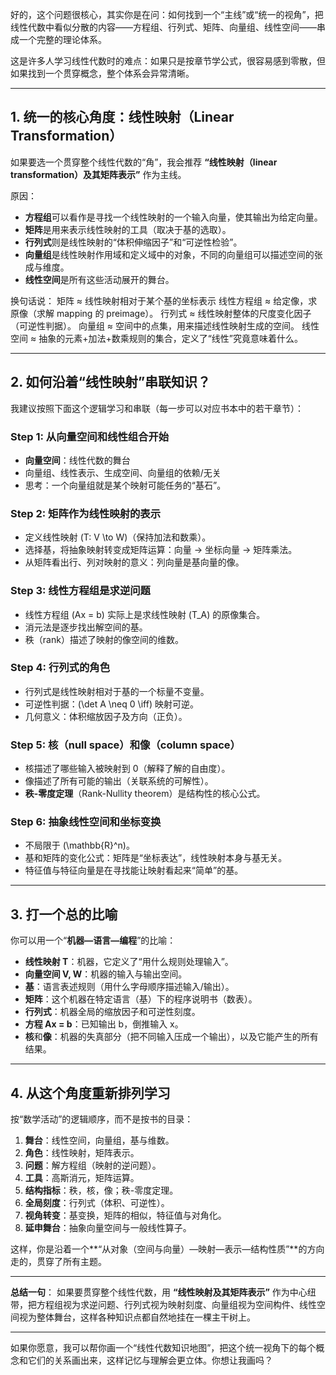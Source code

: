 好的，这个问题很核心，其实你是在问：如何找到一个“主线”或“统一的视角”，把线性代数中看似分散的内容——方程组、行列式、矩阵、向量组、线性空间——串成一个完整的理论体系。

这是许多人学习线性代数时的难点：如果只是按章节学公式，很容易感到零散，但如果找到一个贯穿概念，整个体系会异常清晰。

---

## 1. **统一的核心角度：线性映射（Linear Transformation）**
如果要选一个贯穿整个线性代数的“角”，我会推荐 **“线性映射（linear transformation）及其矩阵表示”** 作为主线。

原因：
- **方程组**可以看作是寻找一个线性映射的一个输入向量，使其输出为给定向量。
- **矩阵**是用来表示线性映射的工具（取决于基的选取）。
- **行列式**则是线性映射的“体积伸缩因子”和“可逆性检验”。
- **向量组**是线性映射作用域和定义域中的对象，不同的向量组可以描述空间的张成与维度。
- **线性空间**是所有这些活动展开的舞台。

换句话说：
矩阵 ≈ 线性映射相对于某个基的坐标表示
线性方程组 ≈ 给定像，求原像（求解 mapping 的 preimage）。
行列式 ≈ 线性映射整体的尺度变化因子（可逆性判据）。
向量组 ≈ 空间中的点集，用来描述线性映射生成的空间。
线性空间 ≈ 抽象的元素+加法+数乘规则的集合，定义了“线性”究竟意味着什么。

---

## 2. 如何沿着“线性映射”串联知识？
我建议按照下面这个逻辑学习和串联（每一步可以对应书本中的若干章节）：

### Step 1: 从向量空间和线性组合开始
- **向量空间**：线性代数的舞台
- 向量组、线性表示、生成空间、向量组的依赖/无关
- 思考：一个向量组就是某个映射可能任务的“基石”。

### Step 2: 矩阵作为线性映射的表示
- 定义线性映射 \(T: V \to W\)（保持加法和数乘）。
- 选择基，将抽象映射转变成矩阵运算：向量 → 坐标向量 → 矩阵乘法。
- 从矩阵看出行、列对映射的意义：列向量是基向量的像。

### Step 3: 线性方程组是求逆问题
- 线性方程组 \(Ax = b\) 实际上是求线性映射 \(T_A\) 的原像集合。
- 消元法是逐步找出解空间的基。
- 秩（rank）描述了映射的像空间的维数。

### Step 4: 行列式的角色
- 行列式是线性映射相对于基的一个标量不变量。
- 可逆性判据：\(\det A \neq 0 \iff\) 映射可逆。
- 几何意义：体积缩放因子及方向（正负）。

### Step 5: 核（null space）和像（column space）
- 核描述了哪些输入被映射到 0（解释了解的自由度）。
- 像描述了所有可能的输出（关联系统的可解性）。
- **秩-零度定理**（Rank-Nullity theorem）是结构性的核心公式。

### Step 6: 抽象线性空间和坐标变换
- 不局限于 \(\mathbb{R}^n\)。
- 基和矩阵的变化公式：矩阵是“坐标表达”，线性映射本身与基无关。
- 特征值与特征向量是在寻找能让映射看起来“简单”的基。

---

## 3. 打一个总的比喻
你可以用一个“**机器—语言—编程**”的比喻：
- **线性映射 T**：机器，它定义了“用什么规则处理输入”。
- **向量空间 V, W**：机器的输入与输出空间。
- **基**：语言表述规则（用什么字母顺序描述输入/输出）。
- **矩阵**：这个机器在特定语言（基）下的程序说明书（数表）。
- **行列式**：机器全局的缩放因子和可逆性刻度。
- **方程 Ax = b**：已知输出 b，倒推输入 x。
- **核**和**像**：机器的失真部分（把不同输入压成一个输出），以及它能产生的所有结果。

---

## 4. 从这个角度重新排列学习
按“数学活动”的逻辑顺序，而不是按书的目录：

1. **舞台**：线性空间，向量组，基与维数。
2. **角色**：线性映射，矩阵表示。
3. **问题**：解方程组（映射的逆问题）。
4. **工具**：高斯消元，矩阵运算。
5. **结构指标**：秩，核，像；秩-零度定理。
6. **全局刻度**：行列式（体积、可逆性）。
7. **视角转变**：基变换，矩阵的相似，特征值与对角化。
8. **延申舞台**：抽象向量空间与一般线性算子。

这样，你是沿着一个**“从对象（空间与向量）—映射—表示—结构性质”**的方向走的，贯穿了所有主题。

---

**总结一句**：
如果要贯穿整个线性代数，用 **“线性映射及其矩阵表示”** 作为中心纽带，把方程组视为求逆问题、行列式视为映射刻度、向量组视为空间构件、线性空间视为整体舞台，这样各种知识点都自然地挂在一棵主干树上。

---

如果你愿意，我可以帮你画一个“线性代数知识地图”，把这个统一视角下的每个概念和它们的关系画出来，这样记忆与理解会更立体。你想让我画吗？